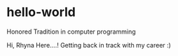 # hello-world
Honored Tradition in computer programming

Hi, Rhyna Here....!
Getting back in track with my career :)

